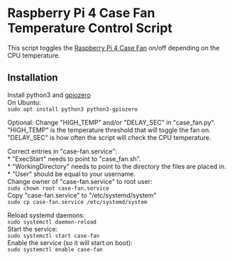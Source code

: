 # Raspberry Pi 4 Case Fan Temperature Control Script

This script toggles the [Raspberry Pi 4 Case Fan](https://www.raspberrypi.org/products/raspberry-pi-4-case-fan/) on/off depending on the CPU temperature.

## Installation

Install python3 and [gpiozero](https://gpiozero.readthedocs.io/en/stable/installing.html)  
On Ubuntu:  
	`sudo apt install python3 python3-gpiozero`

Optional: Change "HIGH_TEMP" and/or "DELAY_SEC" in "case_fan.py". "HIGH_TEMP" is the temperature threshold that will toggle the fan on. "DELAY_SEC" is how often the script will check the CPU temperature.

Correct entries in "case-fan.service":  
	* "ExecStart" needs to point to "case_fan.sh".  
	* "WorkingDirectory" needs to point to the directory the files are placed in.  
	* "User" should be equal to your username.  
Change owner of "case-fan.service" to root user:  
	`sudo chown root case-fan.service`  
Copy "case-fan.service" to "/etc/systemd/system"  
	`sudo cp case-fan.service /etc/systemd/system`

Reload systemd daemons:  
	`sudo systemctl daemon-reload`  
Start the service:  
	`sudo systemctl start case-fan`  
Enable the service (so it will start on boot):  
	`sudo systemctl enable case-fan`
